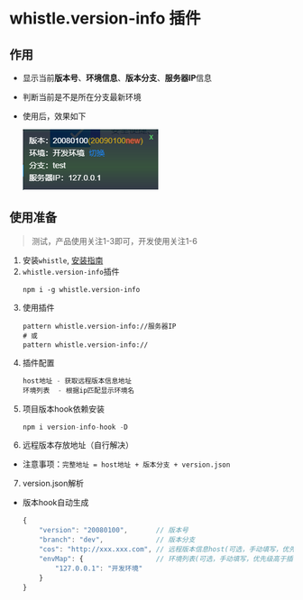 # whistle.version-info 插件
## 作用
- 显示当前**版本号**、**环境信息**、**版本分支**、**服务器IP**信息
- 判断当前是不是所在分支最新环境
- 使用后，效果如下

    ![](./assets/demo.png)

## 使用准备
> 测试，产品使用关注1-3即可，开发使用关注1-6

1. 安装`whistle`, [安装指南](http://wproxy.org/whistle/install.html)
2. `whistle.version-info`插件
    ```node
    npm i -g whistle.version-info
    ```
3. 使用插件
    ```rules
    pattern whistle.version-info://服务器IP
    # 或
    pattern whistle.version-info://
    ```
4. 插件配置
    ```js
    host地址 - 获取远程版本信息地址
    环境列表  - 根据ip匹配显示环境名
    ```
5. 项目版本hook依赖安装
    ```js
    npm i version-info-hook -D
    ```    
6. 远程版本存放地址（自行解决）
 - 注意事项：`完整地址 = host地址 + 版本分支 + version.json`
7. version.json解析
- 版本hook自动生成
    ```js
    {
        "version": "20080100",       // 版本号
        "branch": "dev",             // 版本分支
        "cos": "http://xxx.xxx.com", // 远程版本信息host(可选，手动填写，优先级高于插件)
        "envMap": {                  // 环境列表(可选，手动填写，优先级高于插件)
            "127.0.0.1": "开发环境"
        }
    }
    ```
